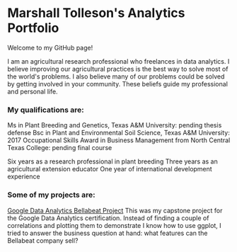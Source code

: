 # Marshall Tolleson's Analytics Portfolio
Welcome to my GitHub page!

I am an agricultural research professional who freelances in data analytics. I believe improving our agricultural practices is the best way to solve most of the world's problems. I also believe many of our problems could be solved by getting involved in your community. These beliefs guide my professional and personal life.

### My qualifications are:
Ms in Plant Breeding and Genetics, Texas A&M University: pending thesis defense
Bsc in Plant and Environmental Soil Science, Texas A&M University: 2017
Occupational Skills Award in Business Management from North Central Texas College: pending final course

Six years as a research professional in plant breeding
Three years as an agricultural extension educator
One year of international development experience

### Some of my projects are:
[Google Data Analytics Bellabeat Project](https://github.com/mrtolleson/Bellabeat-Case/blob/main/Bellabeat%20Summary.md)
This was my capstone project for the Google Data Analytics certification. Instead of finding a couple of correlations and plotting them to demonstrate I know how to use ggplot, I tried to answer the business question at hand: what features can the Bellabeat company sell?
